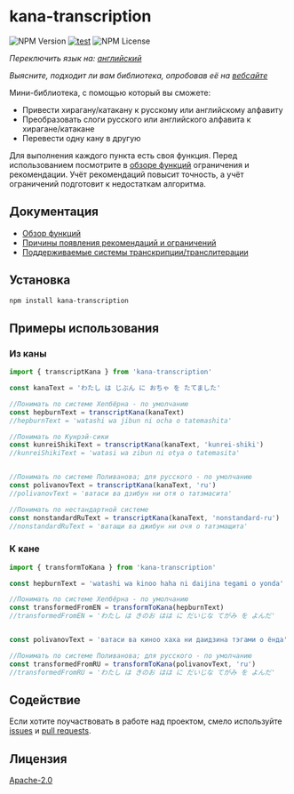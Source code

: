 # kana-transcription

![NPM Version](https://img.shields.io/npm/v/kana-transcription) [![test](https://github.com/18degrees/kana-transcription/actions/workflows/tests.yml/badge.svg?event=push)](https://github.com/18degrees/kana-transcription/actions/workflows/tests.yml) ![NPM License](https://img.shields.io/npm/l/kana-transcription)

_Переключить язык на: [английский](readme.md)_

_Выясните, подходит ли вам библиотека, опробовав её на [вебсайте](https://18degrees.github.io/kana-transcription-web/)_

Мини-библиотека, с помощью который вы сможете:
- Привести хирагану/катакану к русскому или английскому алфавиту
- Преобразовать слоги русского или английского алфавита к хирагане/катакане
- Перевести одну кану в другую

Для выполнения каждого пункта есть своя функция. Перед использованием посмотрите в [обзоре функций](docs/ru/functions.md) ограничения и рекомендации. Учёт рекомендаций повысит точность, а учёт ограничений подготовит к недостаткам алгоритма.

## Документация

- [Обзор функций](docs/ru/functions.md)
- [Причины появления рекомендаций и ограничений](docs/ru/explanation.md)
- [Поддерживаемые системы транскрипции/транслитерации](docs/ru/systems.md)

## Установка

```bash
npm install kana-transcription
```

## Примеры использования

### Из каны

```javascript
import { transcriptKana } from 'kana-transcription'

const kanaText = 'わたし は じぶん に おちゃ を たてました'

//Понимать по системе Хепбёрна - по умолчанию
const hepburnText = transcriptKana(kanaText)
//hepburnText = 'watashi wa jibun ni ocha o tatemashita'

//Понимать по Кунрэй-сики
const kunreiShikiText = transcriptKana(kanaText, 'kunrei-shiki')
//kunreiShikiText = 'watasi wa zibun ni otya o tatemasita'


//Понимать по системе Поливанова; для русского - по умолчанию
const polivanovText = transcriptKana(kanaText, 'ru')
//polivanovText = 'ватаси ва дзибун ни отя о татэмасита'

//Понимать по нестандартной системе
const nonstandardRuText = transcriptKana(kanaText, 'nonstandard-ru')
//nonstandardRuText = 'ватащи ва джибун ни очя о татэмащита'
```

### К кане

```javascript
import { transformToKana } from 'kana-transcription'

const hepburnText = 'watashi wa kinoo haha ni daijina tegami o yonda'

//Понимать по системе Хепбёрна - по умолчанию
const transformedFromEN = transformToKana(hepburnText)
//transformedFromEN = 'わたし は きのお はは に だいじな てがみ を よんだ'


const polivanovText = 'ватаси ва киноо хаха ни даидзина тэгами о ёнда'

//Понимать по системе Поливанова; для русского - по умолчанию
const transformedFromRU = transformToKana(polivanovText, 'ru')
//transformedFromRU = 'わたし は きのお はは に だいじな てがみ を よんだ'
```

## Содействие

Если хотите поучаствовать в работе над проектом, смело используйте [issues](https://github.com/18degrees/kana-transcription/issues) и [pull requests](https://github.com/18degrees/kana-transcription/pulls).

## Лицензия

[Apache-2.0](LICENSE)

